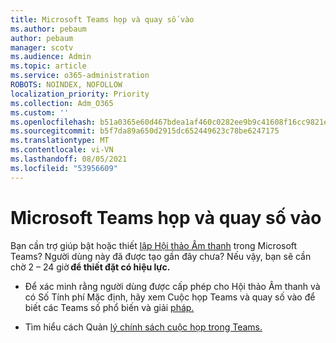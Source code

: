 ```yaml
---
title: Microsoft Teams họp và quay số vào
ms.author: pebaum
author: pebaum
manager: scotv
ms.audience: Admin
ms.topic: article
ms.service: o365-administration
ROBOTS: NOINDEX, NOFOLLOW
localization_priority: Priority
ms.collection: Adm_O365
ms.custom: ''
ms.openlocfilehash: b51a0365e60d467bdea1af460c0282ee9b9c41608f16cc9821e90f5372c3d928
ms.sourcegitcommit: b5f7da89a650d2915dc652449623c78be6247175
ms.translationtype: MT
ms.contentlocale: vi-VN
ms.lasthandoff: 08/05/2021
ms.locfileid: "53956609"
---
```

# <a name="microsoft-teams-meetings-and-dial-in"></a>Microsoft Teams họp và quay số vào

Bạn cần trợ giúp bật hoặc thiết [lập Hội thảo Âm thanh](https://docs.microsoft.com/microsoftteams/audio-conferencing-in-office-365) trong Microsoft Teams? Người dùng này đã được tạo gần đây chưa? Nếu vậy, bạn sẽ cần chờ 2 – 24 giờ **để thiết đặt có hiệu lực.**

- Để xác minh rằng người dùng được cấp phép cho Hội thảo Âm thanh và có Số Tính phí Mặc định, hãy xem Cuộc họp Teams và quay số vào để biết các Teams số phổ biến và giải [pháp.](https://docs.microsoft.com/microsoftteams/known-issues)

- Tìm hiểu cách Quản [lý chính sách cuộc họp trong Teams.](https://docs.microsoft.com/microsoftteams/meeting-policies-in-teams) 

